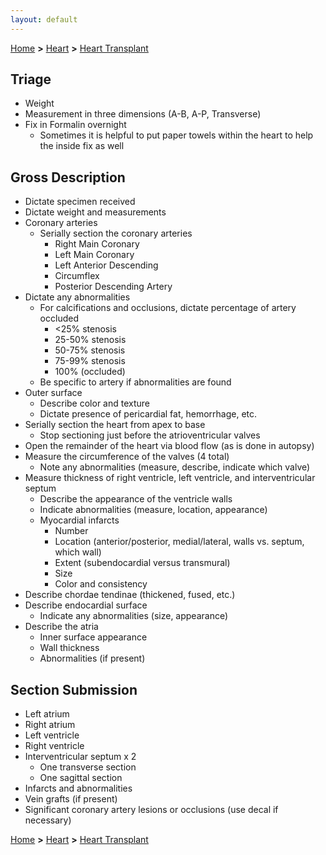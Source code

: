 ```yaml
---
layout: default
---
```

[Home](./../) **>** [Heart](./heart.html) **>** [Heart Transplant](./hearttransplant.html)

## Triage

- Weight
- Measurement in three dimensions (A-B, A-P, Transverse)
- Fix in Formalin overnight
  - Sometimes it is helpful to put paper towels within the heart to help the inside fix as well

## Gross Description

- Dictate specimen received
- Dictate weight and measurements
- Coronary arteries
  - Serially section the coronary arteries
    - Right Main Coronary
    - Left Main Coronary
    - Left Anterior Descending
    - Circumflex
    - Posterior Descending Artery
- Dictate any abnormalities 
  - For calcifications and occlusions, dictate percentage of artery occluded
    - <25% stenosis
    - 25-50% stenosis
    - 50-75% stenosis
    - 75-99% stenosis
    - 100% (occluded)
  - Be specific to artery if abnormalities are found
- Outer surface
  - Describe color and texture
  - Dictate presence of pericardial fat, hemorrhage, etc.
- Serially section the heart from apex to base
  - Stop sectioning just before the atrioventricular valves
- Open the remainder of the heart via blood flow (as is done in autopsy)
- Measure the circumference of the valves (4 total)
  - Note any abnormalities (measure, describe, indicate which valve)
- Measure thickness of right ventricle, left ventricle, and interventricular septum
  - Describe the appearance of the ventricle walls
  - Indicate abnormalities (measure, location, appearance)
  - Myocardial infarcts
    - Number
    - Location (anterior/posterior, medial/lateral, walls vs. septum, which wall)
    - Extent (subendocardial versus transmural)
    - Size
    - Color and consistency
- Describe chordae tendinae (thickened, fused, etc.)
- Describe endocardial surface 
  - Indicate any abnormalities (size, appearance)
- Describe the atria
  - Inner surface appearance
  - Wall thickness
  - Abnormalities (if present)

## Section Submission

- Left atrium
- Right atrium
- Left ventricle
- Right ventricle
- Interventricular septum x 2
  - One transverse section
  - One sagittal section
- Infarcts and abnormalities
- Vein grafts (if present)
- Significant coronary artery lesions or occlusions (use decal if necessary)

[Home](./../) **>** [Heart](./heart.html) **>** [Heart Transplant](./hearttransplant.html)
